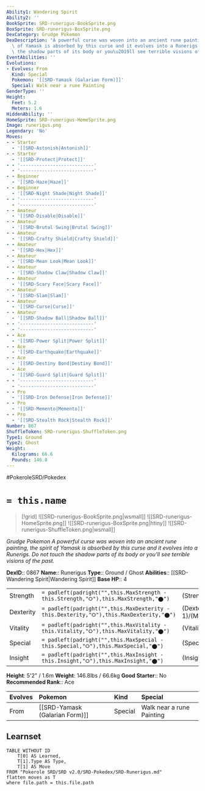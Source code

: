 ```yaml
---
Ability1: Wandering Spirit
Ability2: ''
BookSprite: SRD-runerigus-BookSprite.png
BoxSprite: SRD-runerigus-BoxSprite.png
DexCategory: Grudge Pokemon
DexDescription: "A powerful curse was woven into an ancient rune painting, the spirit\
  \ of Yamask is absorbed by this curse and it evolves into a Runerigs. Do not touch\
  \ the shadow parts of its body or you\u2019ll see terrible visions of the past."
EventAbilities: ''
Evolutions:
- Evolves: From
  Kind: Special
  Pokemon: '[[SRD-Yamask (Galarian Form)]]'
  Special: Walk near a rune Painting
GenderType: ''
Height:
  Feet: 5.2
  Meters: 1.6
HiddenAbility: ''
HomeSprite: SRD-runerigus-HomeSprite.png
Image: runerigus.png
Legendary: 'No'
Moves:
- - Starter
  - '[[SRD-Astonish|Astonish]]'
- - Starter
  - '[[SRD-Protect|Protect]]'
- - '---------------------------'
  - '---------------------------'
- - Beginner
  - '[[SRD-Haze|Haze]]'
- - Beginner
  - '[[SRD-Night Shade|Night Shade]]'
- - '---------------------------'
  - '---------------------------'
- - Amateur
  - '[[SRD-Disable|Disable]]'
- - Amateur
  - '[[SRD-Brutal Swing|Brutal Swing]]'
- - Amateur
  - '[[SRD-Crafty Shield|Crafty Shield]]'
- - Amateur
  - '[[SRD-Hex|Hex]]'
- - Amateur
  - '[[SRD-Mean Look|Mean Look]]'
- - Amateur
  - '[[SRD-Shadow Claw|Shadow Claw]]'
- - Amateur
  - '[[SRD-Scary Face|Scary Face]]'
- - Amateur
  - '[[SRD-Slam|Slam]]'
- - Amateur
  - '[[SRD-Curse|Curse]]'
- - Amateur
  - '[[SRD-Shadow Ball|Shadow Ball]]'
- - '---------------------------'
  - '---------------------------'
- - Ace
  - '[[SRD-Power Split|Power Split]]'
- - Ace
  - '[[SRD-Earthquake|Earthquake]]'
- - Ace
  - '[[SRD-Destiny Bond|Destiny Bond]]'
- - Ace
  - '[[SRD-Guard Split|Guard Split]]'
- - '---------------------------'
  - '---------------------------'
- - Pro
  - '[[SRD-Iron Defense|Iron Defense]]'
- - Pro
  - '[[SRD-Memento|Memento]]'
- - Pro
  - '[[SRD-Stealth Rock|Stealth Rock]]'
Number: 867
ShuffleToken: SRD-runerigus-ShuffleToken.png
Type1: Ground
Type2: Ghost
Weight:
  Kilograms: 66.6
  Pounds: 146.8
---
```


#PokeroleSRD/Pokedex

# `= this.name`

> [!grid]
> ![[SRD-runerigus-BookSprite.png|wsmall]]
> ![[SRD-runerigus-HomeSprite.png]]
> ![[SRD-runerigus-BoxSprite.png|htiny]]
> ![[SRD-runerigus-ShuffleToken.png|wsmall]]


*Grudge Pokemon*
*A powerful curse was woven into an ancient rune painting, the spirit of Yamask is absorbed by this curse and it evolves into a Runerigs. Do not touch the shadow parts of its body or you’ll see terrible visions of the past.*

**DexID**:: 0867
**Name**:: Runerigus
**Type**:: Ground / Ghost
**Abilities**:: [[SRD-Wandering Spirit|Wandering Spirit]]
**Base HP**:: 4

|           |                                                                                        |                                          |
| --------- | -------------------------------------------------------------------------------------- | ---------------------------------------- |
| Strength  | `= padleft(padright("",this.MaxStrength - this.Strength,"⭘"),this.MaxStrength,"⬤")`    | (Strength::3)/(MaxStrength::6)   |
| Dexterity | `= padleft(padright("",this.MaxDexterity - this.Dexterity,"⭘"),this.MaxDexterity,"⬤")` | (Dexterity:: 1)/(MaxDexterity::3) |
| Vitality  | `= padleft(padright("",this.MaxVitality - this.Vitality,"⭘"),this.MaxVitality,"⬤")`    | (Vitality::4)/(MaxVitality::8)   |
| Special   | `= padleft(padright("",this.MaxSpecial - this.Special,"⭘"),this.MaxSpecial,"⬤")`       | (Special::2)/(MaxSpecial::4)     |
| Insight   | `= padleft(padright("",this.MaxInsight - this.Insight,"⭘"),this.MaxInsight,"⬤")`       | (Insight::3)/(MaxInsight::6)     |

**Height**: 5'2" / 1.6m
**Weight**: 146.8lbs / 66.6kg
**Good Starter**:: No
**Recommended Rank**:: Ace

| Evolves   | Pokemon                        | Kind    | Special                   |
|:----------|:-------------------------------|:--------|:--------------------------|
| From      | [[SRD-Yamask (Galarian Form)]] | Special | Walk near a rune Painting |

## Learnset

```dataview
TABLE WITHOUT ID
    T[0] AS Learned,
    T[1].Type AS Type,
    T[1] AS Move
FROM "Pokerole SRD/SRD v2.0/SRD-Pokedex/SRD-Runerigus.md"
flatten moves as T
where file.path = this.file.path
```
